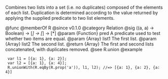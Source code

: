 Combines two lists into a set (i.e. no duplicates) composed of the elements
of each list. Duplication is determined according to the value returned by
applying the supplied predicate to two list elements.

@func
@memberOf R
@since v0.1.0
@category Relation
@sig ((a, a) -> Boolean) -> [*] -> [*] -> [*]
@param {Function} pred A predicate used to test whether two items are equal.
@param {Array} list1 The first list.
@param {Array} list2 The second list.
@return {Array} The first and second lists concatenated, with
        duplicates removed.
@see R.union
@example

     var l1 = [{a: 1}, {a: 2}];
     var l2 = [{a: 1}, {a: 4}];
     R.unionWith(R.eqBy(R.prop('a')), l1, l2); //=> [{a: 1}, {a: 2}, {a: 4}]
